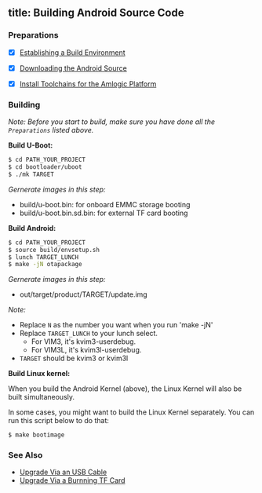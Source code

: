 title: Building Android Source Code
---


### Preparations
- [x] [Establishing a Build Environment](http://source.android.com/source/initializing.html)
- [x] [Downloading the Android Source](/vim3/DownloadAndroidSourceCode.html)
- [x] [Install Toolchains for the Amlogic Platform](/vim3/InstallToolchains.html)


### Building
*Note: Before you start to build, make sure you have done all the `Preparations` listed above.*

**Build U-Boot:**
```sh
$ cd PATH_YOUR_PROJECT
$ cd bootloader/uboot
$ ./mk TARGET
```
*Gernerate images in this step:*

* build/u-boot.bin: for onboard EMMC storage booting
* build/u-boot.bin.sd.bin: for external TF card booting


**Build Android:**
```sh
$ cd PATH_YOUR_PROJECT
$ source build/envsetup.sh
$ lunch TARGET_LUNCH
$ make -jN otapackage
```

*Gernerate images in this step:*

* out/target/product/TARGET/update.img

*Note:*

* Replace `N` as the number you want when you run 'make -jN'
* Replace `TARGET_LUNCH` to your lunch select.
  * For VIM3, it's kvim3-userdebug.
  * For VIM3L, it's kvim3l-userdebug.
* `TARGET` should be kvim3 or kvim3l




**Build Linux kernel:**

When you build the Android Kernel (above), the Linux Kernel will also be built simultaneously.

In some cases, you might want to build the Linux Kernel separately. You can run this script below to do that:
```sh
$ make bootimage
```

### See Also
* [Upgrade Via an USB Cable](/vim3/UpgradeViaUSBCable.html)
* [Upgrade Via a Burnning TF Card](/vim3/UpgradeViaTFBurningCard.html)
